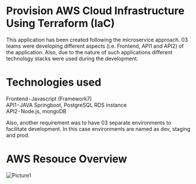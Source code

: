 # Provision AWS Cloud Infrastructure Using Terraform  (IaC)

This application has been created following the microservice approach. 03 teams were developing different aspects (i.e. Frontend, API1 and API2) of the application. Also, due to the nature of such applications different technology stacks were used during the development. 

# Technologies used
Frontend - Javascript (Framework7)   
API1 - JAVA Springboot, PostgreSQL RDS instance  
API2 - Node.js, mongoDB  

Also, another requirement was to have 03 separate environments to facilitate development. In this case environments are named as dev, staging and prod.

# AWS Resouce Overview
![Picture1](https://github.com/haarsh85/terraform-with-AWS/assets/82449271/fec9b62b-09bf-4a8f-ad88-d693764144fa)
